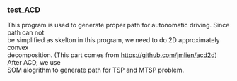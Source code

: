 ### test_ACD
This program is used to generate proper path for autonomatic driving. Since path can not \
be simplified as skelton in this program, we need to do 2D approximately convex \
decomposition. (This part comes from https://github.com/jmlien/acd2d) After ACD, we use \
SOM alogrithm to generate path for TSP and MTSP problem.